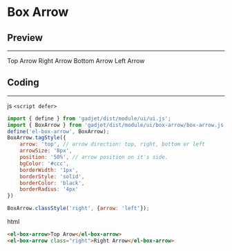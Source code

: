 # Box Arrow

## Preview
---
<div class="preview">
    <el-box-arrow class="top blue">
        Top Arrow
    </el-box-arrow>
    <el-box-arrow class="right green">
        Right Arrow
    </el-box-arrow>
    <el-box-arrow class="bottom yellow">
        Bottom Arrow
    </el-box-arrow>
    <el-box-arrow class="left orange">
        Left Arrow
    </el-box-arrow>
</div>

## Coding
---
<el-code-title>js
    <code>\<script defer\></code>
</el-code-title>

```js
import { define } from 'gadjet/dist/module/ui/ui.js';
import { BoxArrow } from 'gadjet/dist/module/ui/box-arrow/box-arrow.js';
define('el-box-arrow', BoxArrow);
BoxArrow.tagStyle({
    arrow: 'top', // arrow direction: top, right, bottom or left
    arrowSize: '8px',
    position: '50%', // arrow position on it's side.
    bgColor: '#ccc',
    borderWidth: '1px',
    borderStyle: 'solid',
    borderColor: 'black',
    borderRadius: '4px'
})

BoxArrow.classStyle('right', {arrow: 'left'});

```
<el-code-title>html</el-code-title>
```html
<el-box-arrow>Top Arow</el-box-arrow>
<el-box-arrow class="right">Right Arrow</el-box-arrow>
```
